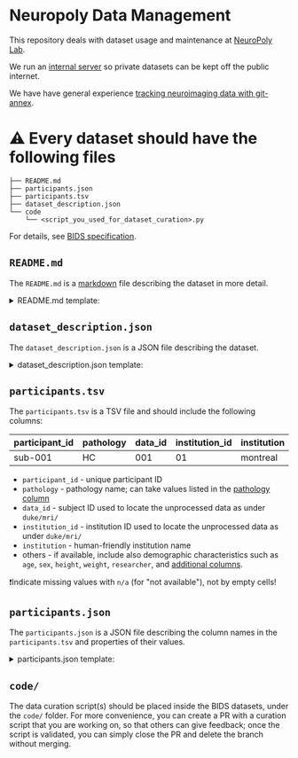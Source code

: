 # Neuropoly Data Management

This repository deals with dataset usage and maintenance at [NeuroPoly Lab](https://www.neuro.polymtl.ca).

We run an [internal server](./internal-server.md) so private datasets can be kept off the public internet.

We have have general experience [tracking neuroimaging data with git-annex](./git-annex.md).

# ⚠️ Every dataset should have the following files 

```
├── README.md
├── participants.json
├── participants.tsv
├── dataset_description.json
└── code
    └── <script_you_used_for_dataset_curation>.py
```

For details, see [BIDS specification](https://bids-specification.readthedocs.io/en/stable/03-modality-agnostic-files.html#code).

## `README.md`

The `README.md` is a [markdown](https://markdown-guide.readthedocs.io/en/latest/index.html) file describing the dataset in more detail.

<details><summary>README.md template:</summary>

```
# <NAME OF DATASET>

This is an MRI dataset acquired in the context of the <XYZ> project. 
It also contains manual segmentation of <MS lesions/tumors/etc> from <one/two/or more> expert raters. 
Segmentation are located under the derivatives folder.

## contact person

Dataset shared by: <NAME AND EMAIL>
<IF THERE WAS EMAIL COMM>Email communication: <DATE OF EMAIL AND SUBJECT>
<REPOSITORY OF PROJECT/MODEL, etc>Repository: https://github.com/<organization>/<repository_name>

<IF THERE ARE UPDATES IN THE DATASET:><YYYY>-<MM>-<DD>: Added new data from <centre ABC>

## dataset structure

Jan TODO

Spinal cord MRI data:
- DWI (A-P and P-A phase encoding)
- T1w sag
- T1w sag
- T1w sag
- T2star tra
Brain MRI data:
- DWI (A-P and P-A phase encoding)
- T1w

## naming convention

sub-<site><pathology>XXX

example:
sub-montrealDCM001

<ADDITIONAL NOTES IF AVAILABLE>Note: the label `bp-cspine` is used to differentiate spine images from brain.

## derivatives

The derivatives will be organized according to the following:

https://github.com/ivadomed/ivadomed/wiki/repositories#derivatives

Convention for derivatives JSON metadata:

{
  "Author": "Firstname Lastname",
  "Date": "YYYY-MM-DD HH:MM:SS"
}

## <IF DATA ARE MISSING FOR SOME SUBJECT(S)>missing data

```

</details>

## `dataset_description.json`

The `dataset_description.json` is a JSON file describing the dataset.

<details><summary>dataset_description.json template:</summary>

```json
{
    "BIDSVersion": "BIDS 1.8.0",
    "Name": "<dataset_name>"
}
```

</details>

## `participants.tsv`

The `participants.tsv` is a TSV file and should include the following columns:

| participant_id | pathology | data_id | institution_id | institution |
| ----------- | ----------- | ----------- | ----------- | ----------- |
| sub-001 | HC | 001 | 01 | montreal |

- `participant_id` - unique participant ID
- `pathology` - pathology name; can take values listed in the [pathology column](https://docs.google.com/spreadsheets/d/1yjcA8Z0COn4OZxusIDHjStH2DpeXvscsj-aWE2X-_sg/edit?usp=sharing)
- `data_id` -  subject ID used to locate the unprocessed data as under `duke/mri/`
- `institution_id` - institution ID used to locate the unprocessed data as under `duke/mri/`
- `institution` - human-friendly institution name
- others - if available, include also demographic characteristics such as `age`, `sex`, `height`, `weight`, `researcher`, and [additional columns](https://bids-specification.readthedocs.io/en/stable/03-modality-agnostic-files.html#participants-file).

❗️Indicate missing values with `n/a` (for "not available"), not by empty cells!

## `participants.json`

The `participants.json` is a JSON file describing the column names in the `participants.tsv` and properties of their values.

<details><summary>participants.json template:</summary>

```json
{
    "participant_id": {
        "Description": "Unique Participant ID",
        "LongName": "Participant ID"
    },
    "pathology": {
        "Description": "Pathology",
        "LongName": "Pathology name"
    },
    "data_id": {
        "Description": "Subject ID as under duke/mri/",
        "LongName": "Subject ID"
    },
    "institution_id": {
        "Description": "Institution ID as under duke/mri/",
        "LongName": "Institution ID"
    },
    "institution": {
        "Description": "Institution ID after conversion to BIDS",
        "LongName": "BIDS Institution ID"
    }
}
```

</details>

## `code/`

The data curation script(s) should be placed inside the BIDS datasets, under the `code/` folder. For more convenience, you can create a PR with a curation script that you are working on, so that others can give feedback; once the script is validated, you can simply close the PR and delete the branch without merging.

